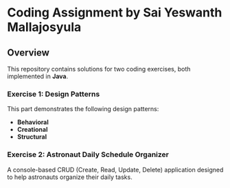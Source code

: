 # Coding Assignment by **Sai Yeswanth Mallajosyula**

## Overview
This repository contains solutions for two coding exercises, both implemented in **Java**.

### **Exercise 1: Design Patterns**
This part demonstrates the following design patterns:
- **Behavioral**
- **Creational**
- **Structural**

### **Exercise 2: Astronaut Daily Schedule Organizer**
A console-based CRUD (Create, Read, Update, Delete) application designed to help astronauts organize their daily tasks.
